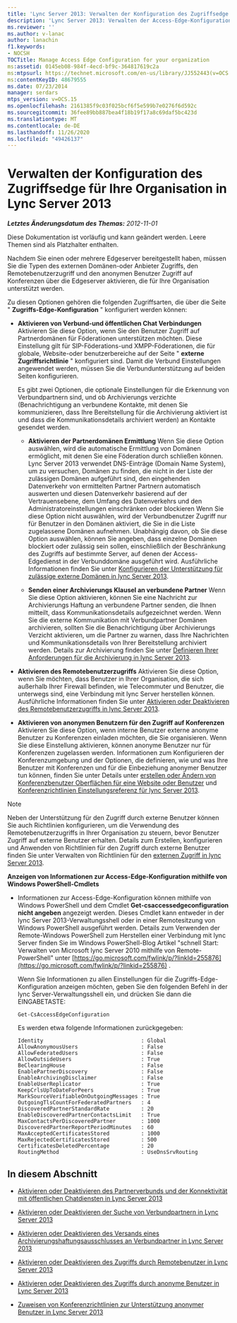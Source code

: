 ```yaml
---
title: 'Lync Server 2013: Verwalten der Konfiguration des Zugriffsedge für Ihre Organisation'
description: 'Lync Server 2013: Verwalten der Access-Edge-Konfiguration für Ihre Organisation.'
ms.reviewer: ''
ms.author: v-lanac
author: lanachin
f1.keywords:
- NOCSH
TOCTitle: Manage Access Edge Configuration for your organization
ms:assetid: 0145eb08-984f-4ecd-bf9c-364817619c2a
ms:mtpsurl: https://technet.microsoft.com/en-us/library/JJ552443(v=OCS.15)
ms:contentKeyID: 48679555
ms.date: 07/23/2014
manager: serdars
mtps_version: v=OCS.15
ms.openlocfilehash: 2161385f9c03f025bcf6f5e599b7e0276f6d592c
ms.sourcegitcommit: 36fee89bb887bea4f18b19f17a8c69daf5bc423d
ms.translationtype: MT
ms.contentlocale: de-DE
ms.lasthandoff: 11/26/2020
ms.locfileid: "49426137"
---
```

# <a name="manage-access-edge-configuration-for-your-organization-in-lync-server-2013"></a>Verwalten der Konfiguration des Zugriffsedge für Ihre Organisation in Lync Server 2013

<div data-xmlns="http://www.w3.org/1999/xhtml">

<div class="topic" data-xmlns="http://www.w3.org/1999/xhtml" data-msxsl="urn:schemas-microsoft-com:xslt" data-cs="https://msdn.microsoft.com/">

<div data-asp="https://msdn2.microsoft.com/asp">



</div>

<div id="mainSection">

<div id="mainBody">

<span> </span>

_**Letztes Änderungsdatum des Themas:** 2012-11-01_

Diese Dokumentation ist vorläufig und kann geändert werden. Leere Themen sind als Platzhalter enthalten.

Nachdem Sie einen oder mehrere Edgeserver bereitgestellt haben, müssen Sie die Typen des externen Domänen-oder Anbieter Zugriffs, den Remotebenutzerzugriff und den anonymen Benutzer Zugriff auf Konferenzen über die Edgeserver aktivieren, die für Ihre Organisation unterstützt werden.

Zu diesen Optionen gehören die folgenden Zugriffsarten, die über die Seite " **Zugriffs-Edge-Konfiguration** " konfiguriert werden können:

  - **Aktivieren von Verbund-und öffentlichen Chat Verbindungen**   Aktivieren Sie diese Option, wenn Sie den Benutzer Zugriff auf Partnerdomänen für Föderationen unterstützen möchten. Diese Einstellung gilt für SIP-Föderations-und XMPP-Föderationen, die für globale, Website-oder benutzerbereiche auf der Seite " **externe Zugriffsrichtlinie** " konfiguriert sind. Damit die Verbund Einstellungen angewendet werden, müssen Sie die Verbundunterstützung auf beiden Seiten konfigurieren.
    
    Es gibt zwei Optionen, die optionale Einstellungen für die Erkennung von Verbundpartnern sind, und ob Archivierungs verzichte (Benachrichtigung an verbundene Kontakte, mit denen Sie kommunizieren, dass Ihre Bereitstellung für die Archivierung aktiviert ist und dass die Kommunikationsdetails archiviert werden) an Kontakte gesendet werden.
    
      - **Aktivieren der Partnerdomänen Ermittlung**   Wenn Sie diese Option auswählen, wird die automatische Ermittlung von Domänen ermöglicht, mit denen Sie eine Föderation durch schließen können. Lync Server 2013 verwendet DNS-Einträge (Domain Name System), um zu versuchen, Domänen zu finden, die nicht in der Liste der zulässigen Domänen aufgeführt sind, den eingehenden Datenverkehr von ermittelten Partner Partnern automatisch auswerten und diesen Datenverkehr basierend auf der Vertrauensebene, dem Umfang des Datenverkehrs und den Administratoreinstellungen einschränken oder blockieren Wenn Sie diese Option nicht auswählen, wird der Verbundbenutzer Zugriff nur für Benutzer in den Domänen aktiviert, die Sie in die Liste zugelassene Domänen aufnehmen. Unabhängig davon, ob Sie diese Option auswählen, können Sie angeben, dass einzelne Domänen blockiert oder zulässig sein sollen, einschließlich der Beschränkung des Zugriffs auf bestimmte Server, auf denen der Access-Edgedienst in der Verbunddomäne ausgeführt wird. Ausführliche Informationen finden Sie unter [Konfigurieren der Unterstützung für zulässige externe Domänen in lync Server 2013](lync-server-2013-configure-support-for-allowed-external-domains.md).
    
      - **Senden einer Archivierungs Klausel an verbundene Partner**   Wenn Sie diese Option aktivieren, können Sie eine Nachricht zur Archivierungs Haftung an verbundene Partner senden, die Ihnen mitteilt, dass Kommunikationsdetails aufgezeichnet werden. Wenn Sie die externe Kommunikation mit Verbundpartner Domänen archivieren, sollten Sie die Benachrichtigung über Archivierungs Verzicht aktivieren, um die Partner zu warnen, dass Ihre Nachrichten und Kommunikationsdetails von Ihrer Bereitstellung archiviert werden. Details zur Archivierung finden Sie unter [Definieren Ihrer Anforderungen für die Archivierung in lync Server 2013](lync-server-2013-defining-your-requirements-for-archiving.md).

  - **Aktivieren des Remotebenutzerzugriffs**   Aktivieren Sie diese Option, wenn Sie möchten, dass Benutzer in Ihrer Organisation, die sich außerhalb Ihrer Firewall befinden, wie Telecommuter und Benutzer, die unterwegs sind, eine Verbindung mit lync Server herstellen können. Ausführliche Informationen finden Sie unter [Aktivieren oder Deaktivieren des Remotebenutzerzugriffs in lync Server 2013](lync-server-2013-enable-or-disable-remote-user-access.md).

  - **Aktivieren von anonymen Benutzern für den Zugriff auf Konferenzen**   Aktivieren Sie diese Option, wenn interne Benutzer externe anonyme Benutzer zu Konferenzen einladen möchten, die Sie organisieren. Wenn Sie diese Einstellung aktivieren, können anonyme Benutzer nur für Konferenzen zugelassen werden. Informationen zum Konfigurieren der Konferenzumgebung und der Optionen, die definieren, wie und was Ihre Benutzer mit Konferenzen und für die Einbeziehung anonymer Benutzer tun können, finden Sie unter Details unter [erstellen oder Ändern von Konferenzbenutzer Oberflächen für eine Website oder Benutzer](https://technet.microsoft.com/library/gg429715\(v=ocs.15\)) und [Konferenzrichtlinien Einstellungsreferenz für lync Server 2013](lync-server-2013-conferencing-policy-settings-reference.md).

<div>


> [!NOTE]  
> Neben der Unterstützung für den Zugriff durch externe Benutzer können Sie auch Richtlinien konfigurieren, um die Verwendung des Remotebenutzerzugriffs in Ihrer Organisation zu steuern, bevor Benutzer Zugriff auf externe Benutzer erhalten. Details zum Erstellen, konfigurieren und Anwenden von Richtlinien für den Zugriff durch externe Benutzer finden Sie unter Verwalten von Richtlinien für den <A href="lync-server-2013-manage-external-access-policy-for-your-organization.md">externen Zugriff in lync Server 2013</A>.



</div>

**Anzeigen von Informationen zur Access-Edge-Konfiguration mithilfe von Windows PowerShell-Cmdlets**

  - Informationen zur Access-Edge-Konfiguration können mithilfe von Windows PowerShell und dem Cmdlet **Get-csaccessedgeconfiguration nicht angeben** angezeigt werden. Dieses Cmdlet kann entweder in der lync Server 2013-Verwaltungsshell oder in einer Remotesitzung von Windows PowerShell ausgeführt werden. Details zum Verwenden der Remote-Windows PowerShell zum Herstellen einer Verbindung mit lync Server finden Sie im Windows PowerShell-Blog Artikel "schnell Start: Verwalten von Microsoft lync Server 2010 mithilfe von Remote-PowerShell" unter [https://go.microsoft.com/fwlink/p/?linkId=255876](https://go.microsoft.com/fwlink/p/?linkid=255876) .
    
    Wenn Sie Informationen zu allen Einstellungen für die Zugriffs-Edge-Konfiguration anzeigen möchten, geben Sie den folgenden Befehl in der lync Server-Verwaltungsshell ein, und drücken Sie dann die EINGABETASTE:
    
        Get-CsAccessEdgeConfiguration
    
    Es werden etwa folgende Informationen zurückgegeben:
    
        Identity                               : Global
        AllowAnonymousUsers                    : False
        AllowFederatedUsers                    : False
        AllowOutsideUsers                      : True
        BeClearingHouse                        : False
        EnablePartnerDiscovery                 : False
        EnableArchivingDisclaimer              : False
        EnableUserReplicator                   : True
        KeepCrlsUpToDateForPeers               : True
        MarkSourceVerifiableOnOutgoingMessages : True
        OutgoingTlsCountForFederatedPartners   : 4
        DiscoveredPartnerStandardRate          : 20
        EnableDiscoveredPartnerContactsLimit   : True
        MaxContactsPerDiscoveredPartner        : 1000
        DiscoveredPartnerReportPeriodMinutes   : 60
        MaxAcceptedCertificatesStored          : 1000
        MaxRejectedCertificatesStored          : 500
        CertificatesDeletedPercentage          : 20
        RoutingMethod                          : UseDnsSrvRouting

<div>

## <a name="in-this-section"></a>In diesem Abschnitt

  - [Aktivieren oder Deaktivieren des Partnerverbunds und der Konnektivität mit öffentlichen Chatdiensten in Lync Server 2013](lync-server-2013-enable-or-disable-federation-and-public-im-connectivity.md)

  - [Aktivieren oder Deaktivieren der Suche von Verbundpartnern in Lync Server 2013](lync-server-2013-enable-or-disable-discovery-of-federation-partners.md)

  - [Aktivieren oder Deaktivieren des Versands eines Archivierungshaftungsausschlusses an Verbundpartner in Lync Server 2013](lync-server-2013-enable-or-disable-sending-an-archiving-disclaimer-to-federated-partners.md)

  - [Aktivieren oder Deaktivieren des Zugriffs durch Remotebenutzer in Lync Server 2013](lync-server-2013-enable-or-disable-remote-user-access.md)

  - [Aktivieren oder Deaktivieren des Zugriffs durch anonyme Benutzer in Lync Server 2013](lync-server-2013-enable-or-disable-anonymous-user-access.md)

  - [Zuweisen von Konferenzrichtlinien zur Unterstützung anonymer Benutzer in Lync Server 2013](lync-server-2013-assign-conferencing-policies-to-support-anonymous-users.md)

</div>

</div>

<span> </span>

</div>

</div>

</div>


